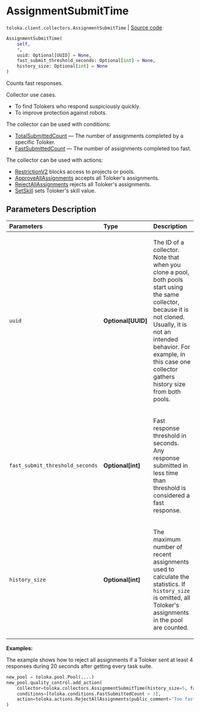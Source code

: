 # AssignmentSubmitTime
`toloka.client.collectors.AssignmentSubmitTime` | [Source code](https://github.com/Toloka/toloka-kit/blob/v1.1.2/src/client/collectors.py#L203)

```python
AssignmentSubmitTime(
    self,
    *,
    uuid: Optional[UUID] = None,
    fast_submit_threshold_seconds: Optional[int] = None,
    history_size: Optional[int] = None
)
```

Counts fast responses.


Collector use cases.
- To find Tolokers who respond suspiciously quickly.
- To improve protection against robots.

The collector can be used with conditions:
* [TotalSubmittedCount](toloka.client.conditions.TotalSubmittedCount.md) — The number of assignments completed by a specific Toloker.
* [FastSubmittedCount](toloka.client.conditions.FastSubmittedCount.md) — The number of assignments completed too fast.

The collector can be used with actions:
* [RestrictionV2](toloka.client.actions.RestrictionV2.md) blocks access to projects or pools.
* [ApproveAllAssignments](toloka.client.actions.ApproveAllAssignments.md) accepts all Toloker's assignments.
* [RejectAllAssignments](toloka.client.actions.RejectAllAssignments.md) rejects all Toloker's assignments.
* [SetSkill](toloka.client.actions.SetSkill.md) sets Toloker's skill value.

## Parameters Description

| Parameters | Type | Description |
| :----------| :----| :-----------|
`uuid`|**Optional\[UUID\]**|<p>The ID of a collector. Note that when you clone a pool, both pools start using the same collector, because it is not cloned. Usually, it is not an intended behavior. For example, in this case one collector gathers history size from both pools.</p>
`fast_submit_threshold_seconds`|**Optional\[int\]**|<p>Fast response threshold in seconds. Any response submitted in less time than threshold is considered a fast response.</p>
`history_size`|**Optional\[int\]**|<p>The maximum number of recent assignments used to calculate the statistics. If `history_size` is omitted, all Toloker&#x27;s assignments in the pool are counted.</p>

**Examples:**

The example shows how to reject all assignments if a Toloker sent at least 4 responses during 20 seconds after getting every task suite.

```python
new_pool = toloka.pool.Pool(....)
new_pool.quality_control.add_action(
    collector=toloka.collectors.AssignmentSubmitTime(history_size=5, fast_submit_threshold_seconds=20),
    conditions=[toloka.conditions.FastSubmittedCount > 3],
    action=toloka.actions.RejectAllAssignments(public_comment='Too fast responses.')
)
```
